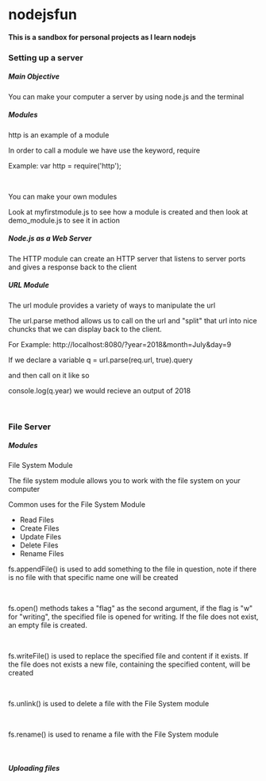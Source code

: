 # nodejsfun
<h4>This is a sandbox for personal projects as I learn nodejs</h4>
<h3>Setting up a server</h3>
<h5>Main Objective</h5>
<p>You can make your computer a server by using node.js and the terminal</p>
<h5>Modules</h5>
<p>http is an example of a module</p>
<p>In order to call a module we have use the keyword, require</p>
<p>Example: var http = require('http');</p>
<br>
<p>You can make your own modules</p>
<p>Look at myfirstmodule.js to see how a module is created and then look at demo_module.js to see it in action</p>
<h5>Node.js as a Web Server</h5>
<p>The HTTP module can create an HTTP server that listens to server ports and gives a response back to the client</p>
<h5>URL Module</h5>
<p>The url module provides a variety of ways to manipulate the url</p>
<p>The url.parse method allows us to call on the url and "split" that url into nice chuncks that we can display back to the client.</p>
<p>For Example: http://localhost:8080/?year=2018&month=July&day=9</p>
<p>If we declare a variable q = url.parse(req.url, true).query</p>
<p>and then call on it like so</p>
<p>console.log(q.year) we would recieve an output of 2018</p>
<br>
<h3>File Server</h3>
<h5>Modules</h5>
<p>File System Module</p>
<p>The file system module allows you to work with the file system on your computer</p>
<p>Common uses for the File System Module</p>
<ul>
	<li>Read Files</li>
	<li>Create Files</li>
	<li>Update Files</li>
	<li>Delete Files</li>
	<li>Rename Files</li>
</ul>
<p>fs.appendFile() is used to add something to the file in question, note if there is no file with that specific name one will be created</p>
<br>
<p>fs.open() methods takes a "flag" as the second argument, if the flag is "w" for "writing", the specified file is opened for writing. If the file does not exist, an empty file is created.</p>
<br>
<p>fs.writeFile() is used to replace the specified file and content if it exists. If the file does not exists a new file, containing the specified content, will be created</p>
<br>
<p>fs.unlink() is used to delete a file with the File System module</p>
<br>
<p>fs.rename() is used to rename a file with the File System module</p>
<br>
<h5>Uploading files</h5>


